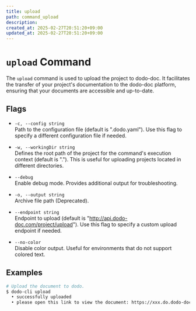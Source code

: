 ```yaml
---
title: upload
path: command_upload
description: 
created_at: 2025-02-27T20:51:20+09:00
updated_at: 2025-02-27T20:51:20+09:00
---
```


# `upload` Command

The `upload` command is used to upload the project to dodo-doc. It facilitates the transfer of your project's documentation to the dodo-doc platform, ensuring that your documents are accessible and up-to-date.

## Flags
* `-c, --config string`  
  Path to the configuration file (default is ".dodo.yaml"). Use this flag to specify a different configuration file if needed.

* `-w, --workingDir string`  
  Defines the root path of the project for the command's execution context (default is "."). This is useful for uploading projects located in different directories.

* `--debug`  
  Enable debug mode. Provides additional output for troubleshooting.

* `-o, --output string`  
  Archive file path (Deprecated). 

* `--endpoint string`  
  Endpoint to upload (default is "http://api.dodo-doc.com/project/upload"). Use this flag to specify a custom upload endpoint if needed.

* `--no-color`  
  Disable color output. Useful for environments that do not support colored text.

## Examples

```bash
# Upload the document to dodo.
$ dodo-cli upload
  • successfully uploaded
  • please open this link to view the document: https://xxx.do.dodo-doc.com
```
